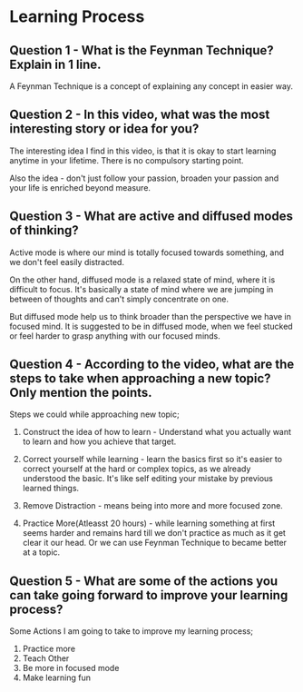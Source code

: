 # Learning Process

## Question 1 - What is the Feynman Technique? Explain in 1 line.

A Feynman Technique is a concept of explaining any concept in easier way.

## Question 2 - In this video, what was the most interesting story or idea for you?

The interesting idea I find in this video, is that it is okay to start learning anytime in your lifetime. There is no compulsory starting point. 

Also the idea - don't just follow your passion, broaden your passion and your life is enriched beyond measure.

## Question 3 - What are active and diffused modes of thinking?

Active mode is where our mind is totally focused towards something, and we don't feel easily distracted.

On the other hand, diffused mode is a relaxed state of mind, where it is difficult to focus. It's basically a state of mind where we are jumping in between of thoughts and can't simply concentrate on one.

But diffused mode help us to think broader than the perspective we have in focused mind. It is suggested to be in diffused mode, when we feel stucked or feel harder to grasp anything with our focused minds.

## Question 4 - According to the video, what are the steps to take when approaching a new topic? Only mention the points.

Steps we could while approaching new topic;

1. Construct the idea of how to learn - Understand what you actually want to learn and how you achieve that target.

2. Correct yourself while learning - learn the basics first so it's easier to correct yourself at the hard or complex topics, as we already understood the basic. It's like self editing your mistake by previous learned things.

3. Remove Distraction - means being into more and more focused zone.

4. Practice More(Atleasst 20 hours) - while learning something at first seems harder and remains hard till we don't practice as much as it get clear it our head. Or we can use Feynman Technique to became better at a topic.

## Question 5 - What are some of the actions you can take going forward to improve your learning process?

Some Actions I am going to take to improve my learning process;

1. Practice more
2. Teach Other
3. Be more in focused mode
4. Make learning fun